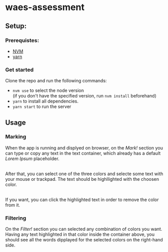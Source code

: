 # waes-assessment

## Setup:

### Prerequistes:
- [NVM](https://github.com/creationix/nvm)
- [yarn](https://yarnpkg.com/)

### Get started

Clone the repo and run the following commands:
- `nvm use` to select the node version<br/>(if you don't have the specified version, run `nvm install` beforehand)
- `yarn` to install all dependencies.
- `yarn start` to run the server

## Usage

### Marking
When the app is running and displyed on browser, on the *Mark!* section you can type or copy any text in the text container, which already has a default _*Lorem Ipsum*_ placeholder.<br/><br/>

After that, you can select one of the three colors and selecte some text with your mouse or trackpad. The text should be highllighted with the choosen color.<br/><br/>

If you want, you can click the highlighted text in order to remove the color from it.

### Filtering
On the *Filter!* section you can selected any combination of colors you want. Having any text highlighted in that color inside the container above, you should see all the words dipplayed for the selected colors on the right-hand side.
